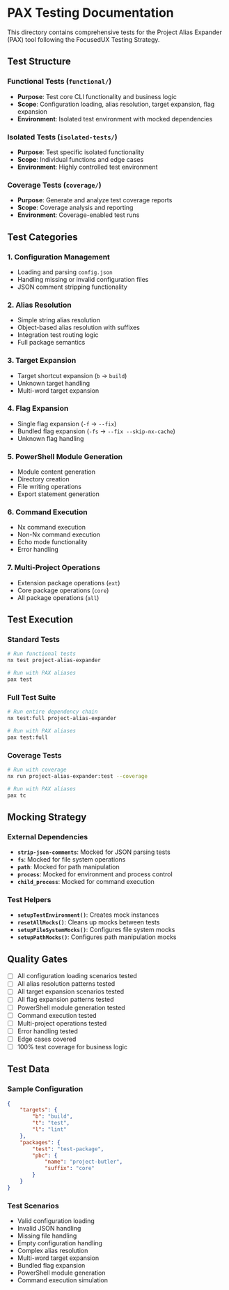 # PAX Testing Documentation

This directory contains comprehensive tests for the Project Alias Expander (PAX) tool following the FocusedUX Testing Strategy.

## Test Structure

### Functional Tests (`functional/`)
- **Purpose**: Test core CLI functionality and business logic
- **Scope**: Configuration loading, alias resolution, target expansion, flag expansion
- **Environment**: Isolated test environment with mocked dependencies

### Isolated Tests (`isolated-tests/`)
- **Purpose**: Test specific isolated functionality
- **Scope**: Individual functions and edge cases
- **Environment**: Highly controlled test environment

### Coverage Tests (`coverage/`)
- **Purpose**: Generate and analyze test coverage reports
- **Scope**: Coverage analysis and reporting
- **Environment**: Coverage-enabled test runs

## Test Categories

### 1. Configuration Management
- Loading and parsing `config.json`
- Handling missing or invalid configuration files
- JSON comment stripping functionality

### 2. Alias Resolution
- Simple string alias resolution
- Object-based alias resolution with suffixes
- Integration test routing logic
- Full package semantics

### 3. Target Expansion
- Target shortcut expansion (`b` → `build`)
- Unknown target handling
- Multi-word target expansion

### 4. Flag Expansion
- Single flag expansion (`-f` → `--fix`)
- Bundled flag expansion (`-fs` → `--fix --skip-nx-cache`)
- Unknown flag handling

### 5. PowerShell Module Generation
- Module content generation
- Directory creation
- File writing operations
- Export statement generation

### 6. Command Execution
- Nx command execution
- Non-Nx command execution
- Echo mode functionality
- Error handling

### 7. Multi-Project Operations
- Extension package operations (`ext`)
- Core package operations (`core`)
- All package operations (`all`)

## Test Execution

### Standard Tests
```bash
# Run functional tests
nx test project-alias-expander

# Run with PAX aliases
pax test
```

### Full Test Suite
```bash
# Run entire dependency chain
nx test:full project-alias-expander

# Run with PAX aliases
pax test:full
```

### Coverage Tests
```bash
# Run with coverage
nx run project-alias-expander:test --coverage

# Run with PAX aliases
pax tc
```

## Mocking Strategy

### External Dependencies
- **`strip-json-comments`**: Mocked for JSON parsing tests
- **`fs`**: Mocked for file system operations
- **`path`**: Mocked for path manipulation
- **`process`**: Mocked for environment and process control
- **`child_process`**: Mocked for command execution

### Test Helpers
- **`setupTestEnvironment()`**: Creates mock instances
- **`resetAllMocks()`**: Cleans up mocks between tests
- **`setupFileSystemMocks()`**: Configures file system mocks
- **`setupPathMocks()`**: Configures path manipulation mocks

## Quality Gates

- [ ] All configuration loading scenarios tested
- [ ] All alias resolution patterns tested
- [ ] All target expansion scenarios tested
- [ ] All flag expansion patterns tested
- [ ] PowerShell module generation tested
- [ ] Command execution tested
- [ ] Multi-project operations tested
- [ ] Error handling tested
- [ ] Edge cases covered
- [ ] 100% test coverage for business logic

## Test Data

### Sample Configuration
```json
{
    "targets": {
        "b": "build",
        "t": "test",
        "l": "lint"
    },
    "packages": {
        "test": "test-package",
        "pbc": {
            "name": "project-butler",
            "suffix": "core"
        }
    }
}
```

### Test Scenarios
- Valid configuration loading
- Invalid JSON handling
- Missing file handling
- Empty configuration handling
- Complex alias resolution
- Multi-word target expansion
- Bundled flag expansion
- PowerShell module generation
- Command execution simulation
